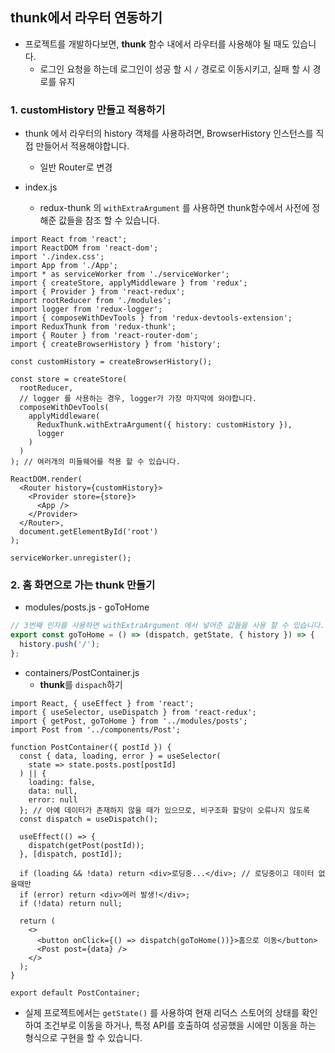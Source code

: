 ## thunk에서 라우터 연동하기

- 프로젝트를 개발하다보면, **thunk** 함수 내에서 라우터를 사용해야 될 때도 있습니다.
  - 로그인 요청을 하는데 로그인이 성공 할 시 `/` 경로로 이동시키고, 실패 할 시 경로를 유지



### 1. customHistory 만들고 적용하기

- thunk 에서 라우터의 history 객체를 사용하려면, BrowserHistory 인스턴스를 직접 만들어서 적용해야합니다.
  - 일반 Router로 변경

- index.js
  - redux-thunk 의 `withExtraArgument` 를 사용하면 thunk함수에서 사전에 정해준 값들을 참조 할 수 있습니다.

```react
import React from 'react';
import ReactDOM from 'react-dom';
import './index.css';
import App from './App';
import * as serviceWorker from './serviceWorker';
import { createStore, applyMiddleware } from 'redux';
import { Provider } from 'react-redux';
import rootReducer from './modules';
import logger from 'redux-logger';
import { composeWithDevTools } from 'redux-devtools-extension';
import ReduxThunk from 'redux-thunk';
import { Router } from 'react-router-dom';
import { createBrowserHistory } from 'history';

const customHistory = createBrowserHistory();

const store = createStore(
  rootReducer,
  // logger 를 사용하는 경우, logger가 가장 마지막에 와야합니다.
  composeWithDevTools(
    applyMiddleware(
      ReduxThunk.withExtraArgument({ history: customHistory }),
      logger
    )
  )
); // 여러개의 미들웨어를 적용 할 수 있습니다.

ReactDOM.render(
  <Router history={customHistory}>
    <Provider store={store}>
      <App />
    </Provider>
  </Router>,
  document.getElementById('root')
);

serviceWorker.unregister();
```



### 2. 홈 화면으로 가는 thunk 만들기

- modules/posts.js - goToHome

```js
// 3번째 인자를 사용하면 withExtraArgument 에서 넣어준 값들을 사용 할 수 있습니다.
export const goToHome = () => (dispatch, getState, { history }) => {
  history.push('/');
};
```

- containers/PostContainer.js
  - **thunk**를 `dispach`하기

```react
import React, { useEffect } from 'react';
import { useSelector, useDispatch } from 'react-redux';
import { getPost, goToHome } from '../modules/posts';
import Post from '../components/Post';

function PostContainer({ postId }) {
  const { data, loading, error } = useSelector(
    state => state.posts.post[postId]
  ) || {
    loading: false,
    data: null,
    error: null
  }; // 아예 데이터가 존재하지 않을 때가 있으므로, 비구조화 할당이 오류나지 않도록
  const dispatch = useDispatch();

  useEffect(() => {
    dispatch(getPost(postId));
  }, [dispatch, postId]);

  if (loading && !data) return <div>로딩중...</div>; // 로딩중이고 데이터 없을때만
  if (error) return <div>에러 발생!</div>;
  if (!data) return null;

  return (
    <>
      <button onClick={() => dispatch(goToHome())}>홈으로 이동</button>
      <Post post={data} />
    </>
  );
}

export default PostContainer;
```

- 실제 프로젝트에서는 `getState()` 를 사용하여 현재 리덕스 스토어의 상태를 확인하여 조건부로 이동을 하거나, 특정 API를 호출하여 성공했을 시에만 이동을 하는 형식으로 구현을 할 수 있습니다.